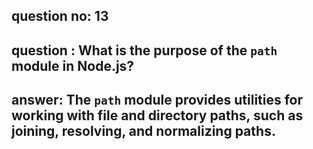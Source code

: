 
      
## question no: 13

## question : What is the purpose of the `path` module in Node.js?

## answer: The `path` module provides utilities for working with file and directory paths, such as joining, resolving, and normalizing paths.
      